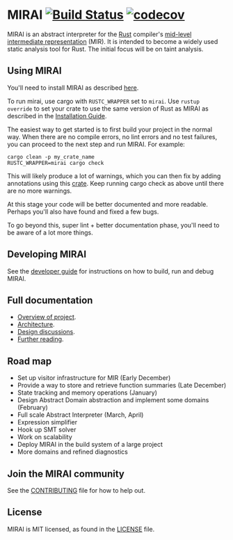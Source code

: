 # MIRAI  [![Build Status](https://travis-ci.com/facebookexperimental/MIRAI.svg?token=uaX9rExVwSVz5FfMFphz&branch=master)](https://travis-ci.com/facebookexperimental/MIRAI) [![codecov](https://codecov.io/gh/facebookexperimental/MIRAI/branch/master/graph/badge.svg?token=q4jzL09Ahl)](https://codecov.io/gh/facebookexperimental/MIRAI)
MIRAI is an abstract interpreter for the [Rust](https://www.rust-lang.org/) compiler's [mid-level intermediate
representation](https://github.com/rust-lang/rfcs/blob/master/text/1211-mir.md) (MIR).
It is intended to become a widely used static analysis tool for Rust.
The initial focus will be on taint analysis.

## Using MIRAI

You'll need to install MIRAI as described [here](https://github.com/facebookexperimental/MIRAI/blob/master/documentation/InstallationGuide.md).

To run mirai, use cargo with `RUSTC_WRAPPER` set to `mirai`.
Use `rustup override` to set your crate to use the same version of Rust as MIRAI as 
described in the [Installation Guide](https://github.com/facebookexperimental/MIRAI/blob/master/documentation/InstallationGuide.md).

The easiest way to get started is to first build your project in the normal way. When there are no compile errors,
no lint errors and no test failures, you can proceed to the next step and run MIRAI. For example:
```
cargo clean -p my_crate_name
RUSTC_WRAPPER=mirai cargo check
```

This will likely produce a lot of warnings, which you can then fix by adding annotations using this
 [crate](https://crates.io/crates/mirai-annotations). Keep running cargo check as above until there are no more warnings.
 
At this stage your code will be better documented and more readable. Perhaps you'll also have found and fixed a few bugs.

To go beyond this, super lint + better documentation phase, you'll need to be aware of a lot more things.
  

## Developing MIRAI
See the [developer guide](https://github.com/facebookexperimental/MIRAI/blob/master/documentation//DeveloperGuide.md)
for instructions on how to build, run and debug MIRAI.

## Full documentation
* [Overview of project](https://github.com/facebookexperimental/MIRAI/blob/master/documentation/Overview.md).
* [Architecture](https://github.com/facebookexperimental/MIRAI/blob/master/documentation/Architecture.md).
* [Design discussions](https://github.com/facebookexperimental/MIRAI/blob/master/documentation/DesignDiscussions.md).
* [Further reading](https://github.com/facebookexperimental/MIRAI/blob/master/documentation/FurtherReading.md).

## Road map
* Set up visitor infrastructure for MIR (Early December)
* Provide a way to store and retrieve function summaries (Late December)
* State tracking and memory operations (January)
* Design Abstract Domain abstraction and implement some domains (February)
* Full scale Abstract Interpreter (March, April)
* Expression simplifier
* Hook up SMT solver
* Work on scalability
* Deploy MIRAI in the build system of a large project
* More domains and refined diagnostics

## Join the MIRAI community
<!-- * Website:
* Facebook page:
* Mailing list
* irc:  -->
See the [CONTRIBUTING](https://github.com/facebookexperimental/MIRAI/blob/master/CONTRIBUTING.md) file for how to help out.

## License
MIRAI is MIT licensed, as found in the [LICENSE](https://github.com/facebookexperimental/MIRAI/blob/master/LICENSE) file.
